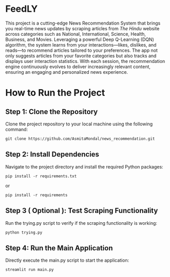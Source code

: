 # FeedLY

This project is a cutting-edge News Recommendation System that brings you real-time news updates by scraping articles from *The Hindu* website across categories such as National, International, Science, Health, Business, and Movies. Leveraging a powerful Deep Q-Learning (DQN) algorithm, the system learns from your interactions—likes, dislikes, and reads—to recommend articles tailored to your preferences. The app not only suggests articles from your favorite categories but also tracks and displays user interaction statistics. With each session, the recommendation engine continuously evolves to deliver increasingly relevant content, ensuring an engaging and personalized news experience.

# How to Run the Project
## Step 1: Clone the Repository
Clone the project repository to your local machine using the following command:
```
git clone https://github.com/AsmitaMondal/news_recommendation.git
```

## Step 2: Install Dependencies
Navigate to the project directory and install the required Python packages:
```
pip install -r requirements.txt
```
or
```
pip install -r requirements
```

## Step 3 ( Optional ): Test Scraping Functionality
Run the trying.py script to verify if the scraping functionality is working:
```
python trying.py
```

## Step 4: Run the Main Application
Directly execute the main.py script to start the application:
```
streamlit run main.py
```



